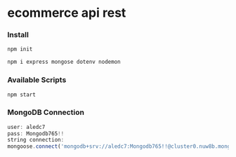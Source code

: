 # ecommerce api rest

### Install

```js
npm init
```

```js
npm i express mongose dotenv nodemon
```


### Available Scripts

```js
npm start
```


### MongoDB Connection
```js
user: aledc7
pass: Mongodb765!!
string connection:
mongoose.connect('mongodb+srv://aledc7:Mongodb765!!@cluster0.nuw8b.mongodb.net/shop?retryWrites=true&w=majority');
```

